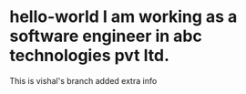 # hello-world I am working as a software engineer in abc technologies pvt ltd.
This is vishal's branch
added extra info